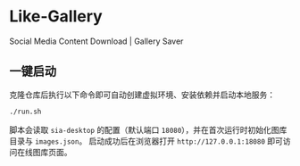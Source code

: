 # Like-Gallery
Social Media Content Download  |  Gallery Saver

## 一键启动

克隆仓库后执行以下命令即可自动创建虚拟环境、安装依赖并启动本地服务：

```bash
./run.sh
```

脚本会读取 `sia-desktop` 的配置（默认端口 `18080`），并在首次运行时初始化图库目录与 `images.json`。
启动成功后在浏览器打开 `http://127.0.0.1:18080` 即可访问在线图库页面。
